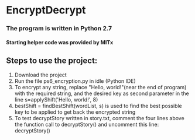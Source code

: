 # EncryptDecrypt
### The program is written in Python 2.7
#### Starting helper code was provided by MITx
## Steps to use the project:
1) Download the project<br>
2) Run the file ps6_encryption.py in idle (Python IDE)<br>
3) To encrypt any string, replace "Hello, world!"(near the end of program) with the required string, and the desired key as second parameter in the line s=applyShift('Hello, world!', 8) <br>
4) bestShift = findBestShift(wordList, s) is used to find the best possible key to be applied to get back the encrypted string <br>
5) To test decryptStory written in story.txt, comment the four lines above the function call to decryptStory() and uncomment this line: decryptStory() <br>

